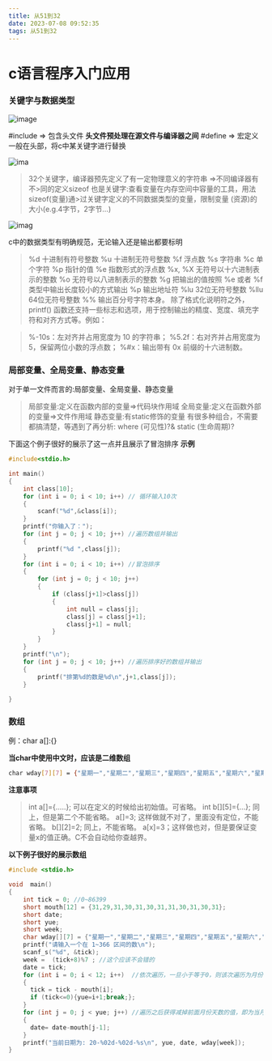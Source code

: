 ```yaml
---
title: 从51到32
date: 2023-07-08 09:52:35
tags: 从51到32
---
```


# c语言程序入门应用

### 关键字与数据类型
![image](/img/2023-07-08101610.png)

#include => 包含头文件
**头文件预处理在源文件与编译器之间**
#define => 宏定义
一般在头部，将c中某关键字进行替换


![ima](/img/20230708102636.jpg)
>32个关键字，编译器预先定义了有一定物理意义的字符串 =>不同编译器有不>同的定义sizeof 也是关键字:查看变量在内存空间中容量的工具，用法sizeof(变量)通>过关键字定义的不同数据类型的变量，限制变量 (资源)的大小(e.g.4字节，2字节...)

![imag](/img/2023-07-08102810.png)

c中的数据类型有明确规范，无论输入还是输出都要标明

>    %d 十进制有符号整数
>    %u 十进制无符号整数
>    %f 浮点数
>    %s 字符串
>    %c 单个字符
>    %p 指针的值
>    %e 指数形式的浮点数
>    %x, %X 无符号以十六进制表示的整数
>    %o 无符号以八进制表示的整数
>    %g 把输出的值按照 %e 或者 %f 类型中输出长度较小的方式输出
>    %p 输出地址符
>    %lu 32位无符号整数
>    %llu 64位无符号整数
>    %% 输出百分号字符本身。
>    除了格式化说明符之外，printf() 函数还支持一些标志和选项，用于控制输出的精度、宽度、填充字符和对齐方式等。例如：

>    %-10s：左对齐并占用宽度为 10 的字符串；
>    %5.2f：右对齐并占用宽度为 5，保留两位小数的浮点数；
>    %#x：输出带有 0x 前缀的十六进制数。


### 局部变量、全局变量、静态变量
对于单一文件而言的:局部变量、全局变量、静态变量
>局部变量:定义在函数内部的变量=>代码块作用域
>全局变量:定义在函数外部的变量=>文件作用域
>静态变量:有static修饰的变量
有很多种组合，不需要都搞清楚，等遇到了再分析: where (可见性)?& static (生命周期)?

下面这个例子很好的展示了这一点并且展示了冒泡排序
**示例**
``` c
#include<stdio.h>

int main()
{
    int class[10];
    for (int i = 0; i < 10; i++) // 循环输入10次
    {
        scanf("%d",&class[i]);
    }
    printf("你输入了：");
    for (int j = 0; j < 10; j++) //遍历数组并输出
    {
        printf("%d ",class[j]);
    }
    for (int i = 0; i < 10; i++) //冒泡排序
    {
        for (int j = 0; j < 10; j++)
        {
            if (class[j+1]>class[j])
            {
                int null = class[j];
                class[j] = class[j+1];
                class[j+1] = null;
            }
        }
    }
    printf("\n");
    for (int j = 0; j < 10; j++) //遍历排序好的数组并输出
    {
        printf("排第%d的数是%d\n",j+1,class[j]);
    }
    
}
```


### 数组

例：char a[]:{}

**当char中使用中文时，应该是二维数组**
```bash
char wday[7][7] = {"星期一","星期二","星期三","星期四","星期五","星期六","星期天"};
```

**注意事项**
>int a[]={.....}; 可以在定义的时候给出初始值。可省略。 int b[][5]={...}; 同上，但是第二个不能省略。 a[]=3; 这样做就不对了，里面没有定位，不能省略。 b[][2]=2; 同上，不能省略。 a[x]=3；这样做也对，但是要保证变量x的值正确。C不会自动给你查越界。


**以下例子很好的展示数组**
``` c
#include <stdio.h>

void  main()
{
    int tick = 0; //0~86399
    short mouth[12] = {31,29,31,30,31,30,31,31,30,31,30,31}; 
    short date; 
    short yue;
    short week; 
    char wday[][7] = {"星期一","星期二","星期三","星期四","星期五","星期六","星期天"};
    printf("请输入一个在 1~366 区间的数\n");
    scanf_s("%d", &tick); 
    week =  (tick+8)%7 ; //这个应该不会错的
    date = tick;
    for (int i = 0; i < 12; i++)  //依次遍历，一旦小于等于0，则该次遍历为月份
    {
      tick = tick - mouth[i];
      if (tick<=0){yue=i+1;break;};
    }
    for (int j = 0; j < yue; j++) //遍历之后获得减掉前面月份天数的值，即为当月日期
    {
      date= date-mouth[j-1];
    }
    printf("当前日期为: 20-%02d-%02d-%s\n", yue, date, wday[week]);  
}
```


